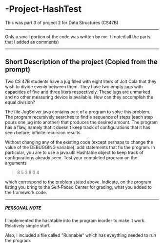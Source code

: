 # -Project-HashTest
This was part 3 of project 2 for Data Structures (CS47B)

************************************************
Only a small portion of the code was written by me. (I noted all the parts that I added as comments)
************************************************

Short Description of the project (Copied from the prompt)
-------------------------------------------------------------
Two CS 47B students have a jug filled with eight liters of Jolt Cola that they wish to divide evenly between them. They have two empty jugs with capacities of five and three liters respectively. These jugs are unmarked and no other measuring device is available. How can they accomplish the equal division?

The file JugSolver.java contains part of a program to solve this problem. The program recursively searches to find a sequence of steps (each step pours one jug into another) that produces the desired amount. The program has a flaw, namely that it doesn't keep track of configurations that it has seen before; infinite recursion results.

Without changing any of the existing code (except perhaps to change the value of the DEBUGGING variable), add statements that fix the program. In particular, you are to use a java.util.Hashtable object to keep track of configurations already seen. Test your completed program on the arguments

>8 5 3 8 0 4

which correspond to the problem stated above. Indicate, on the program listing you bring to the Self-Paced Center for grading, what you added to the framework code.
************************************************

##### PERSONAL NOTE #####
  
I implemented the hashtable into the program inorder to make it work. Relatively simple stuff.

Also, I included a file called "Runnable" which has eveything needed to run the program. 
